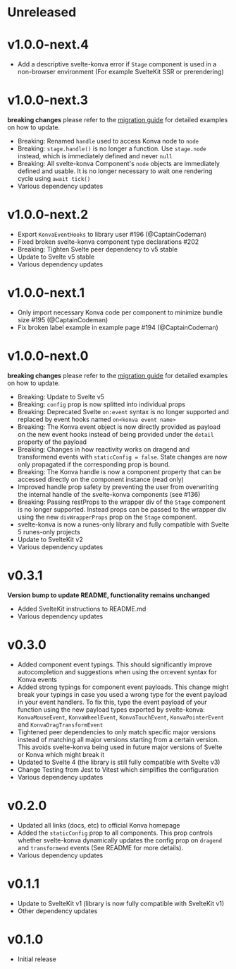 # Unreleased

# v1.0.0-next.4

- Add a descriptive svelte-konva error if `Stage` component is used in a non-browser environment (For example SvelteKit SSR or prerendering)

# v1.0.0-next.3

**breaking changes** please refer to the [migration guide](./docs/svelte-konva-v1-migration.md) for detailed examples on how to update.

- Breaking: Renamed `handle` used to access Konva node to `node`
- Breaking: `stage.handle()` is no longer a function. Use `stage.node` instead, which is immediately defined and never `null`
- Breaking: All svelte-konva Component's `node` objects are immediately defined and usable. It is no longer necessary to wait one rendering cycle using `await tick()`
- Various dependency updates

# v1.0.0-next.2

- Export `KonvaEventHooks` to library user #196 (@CaptainCodeman)
- Fixed broken svelte-konva component type declarations #202
- Breaking: Tighten Svelte peer dependency to v5 stable
- Update to Svelte v5 stable
- Various dependency updates

# v1.0.0-next.1

- Only import necessary Konva code per component to minimize bundle size #195 (@CaptainCodeman)
- Fix broken label example in example page #194 (@CaptainCodeman)

# v1.0.0-next.0

**breaking changes** please refer to the [migration guide](./docs/svelte-konva-v1-migration.md) for detailed examples on how to update.

- Breaking: Update to Svelte v5
- Breaking: `config` prop is now splitted into individual props
- Breaking: Deprecated Svelte `on:event` syntax is no longer supported and replaced by event hooks named `on<konva event name>`
- Breaking: The Konva event object is now directly provided as payload on the new event hooks instead of being provided under the `detail` property of the payload
- Breaking: Changes in how reactivity works on dragend and transformend events with `staticConfig = false`. State changes are now only propagated if the corresponding prop is bound.
- Breaking: The Konva handle is now a component property that can be accessed directly on the component instance (read only)
- Improved handle prop safety by preventing the user from overwriting the internal handle of the svelte-konva components (see #136)
- Breaking: Passing restProps to the wrapper div of the `Stage` component is no longer supported. Instead props can be passed to the wrapper div using the new `divWrapperProps` prop on the `Stage` component.
- svelte-konva is now a runes-only library and fully compatible with Svelte 5 runes-only projects
- Update to SvelteKit v2
- Various dependency updates

# v0.3.1

**Version bump to update README, functionality remains unchanged**

- Added SvelteKit instructions to README.md
- Various dependency updates

# v0.3.0

- Added component event typings. This should significantly improve autocompletion and suggestions when using the on:event syntax for Konva events
- Added strong typings for component event payloads. This change might break your typings in case you used a wrong type for the event payload in your event handlers. To fix this, type the event payload of your function using the new payload types exported by svelte-konva: `KonvaMouseEvent`, `KonvaWheelEvent`, `KonvaTouchEvent`, `KonvaPointerEvent` and `KonvaDragTransformEvent`
- Tightened peer dependencies to only match specific major versions instead of matching all major versions starting from a certain version. This avoids svelte-konva being used in future major versions of Svelte or Konva which might break it
- Updated to Svelte 4 (the library is still fully compatible with Svelte v3)
- Change Testing from Jest to Vitest which simplifies the configuration
- Various dependency updates

# v0.2.0

- Updated all links (docs, etc) to official Konva homepage
- Added the `staticConfig` prop to all components. This prop controls whether svelte-konva dynamically updates the config prop on `dragend` and `transformend` events (See README for more details).
- Various dependency updates

# v0.1.1

- Update to SvelteKit v1 (library is now fully compatible with SvelteKit v1)
- Other dependency updates

# v0.1.0

- Initial release

